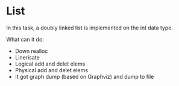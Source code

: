 ﻿# List

In this task, a doubly linked list is implemented on the int data type.

What can it do:

- Down realloc
- Linerisate
- Logical add and delet elems
- Physical add and delet elems
- It got graph dump (based on Graphviz) and dump to file
